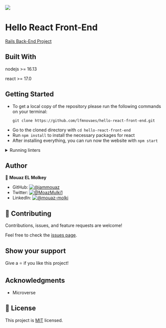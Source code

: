 ![](https://img.shields.io/badge/Microverse-blueviolet)

# Hello React Front-End 

[Rails Back-End Project](https://github.com/iammouaz/hello-rails-back-end/)

## Built With

nodejs >= 16.13

react >= 17.0

## Getting Started

- To get a local copy of the repository please run the following commands on your terminal:
   ```
   git clone https://github.com/lfmnovaes/hello-react-front-end.git
   ```
- Go to the cloned directory with `cd hello-react-front-end`
- Run `npm install` to install the necessary packages for react
- After installing everything, you can run now the website with `npm start`

<details>
   <summary>Running linters</summary>
   
   - Stylelint (CSS linter), run: `npx stylelint "**/*.{css,scss}"`
   - ESLint (JS and JSX linter), run: `npx eslint .`
</details>

## Author

👤 **Mouaz EL Molkey**

- GitHub: [![@iammouaz](https://img.shields.io/github/followers/iammouaz?color=lightgray&style=plastic&labelColor=blue)](https://github.com/iammouaz)
- Twitter: [![@MoazMulki1](https://img.shields.io/twitter/follow/MoazMulki1?style=plastic&labelColor=blue)](https://www.twitter.com/MoazMulki1/)
- LinkedIn: [![@mouaz-molki](https://img.shields.io/badge/LinkedIn-blue?style=plastic&logo=linkedin)](https://www.linkedin.com/in/mouaz-molki/)

## 🤝 Contributing

Contributions, issues, and feature requests are welcome!

Feel free to check the [issues page](../../issues/).

## Show your support

Give a ⭐️ if you like this project!

## Acknowledgments

- Microverse

## 📝 License

This project is [MIT](./LICENSE) licensed.